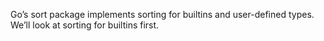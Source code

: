 Go’s sort package implements sorting for builtins and user-defined types. We’ll look at sorting for builtins first.